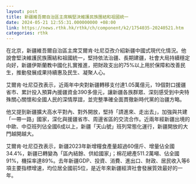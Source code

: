 ```yaml
---
layout: post
title: 新疆維吾爾自治區主席稱堅決維護民族團結和祖國統一
date: 2024-05-21 12:55:31.000000000 +08:00
link: https://news.rthk.hk/rthk/ch/component/k2/1754035-20240521.htm
categories: rthk
---
```


在北京，新疆維吾爾自治區主席艾爾肯·吐尼亞孜介紹新疆中國式現代化情況。他說會堅決維護民族團結和祖國統一，堅持依法治疆、長期建疆，社會大局持續穩定向好，新疆伊斯蘭教中國化扎實推進，把財政支出的75%以上用於保障和改善民生，推動發展成果持續惠及民生、凝聚人心。

艾爾肯·吐尼亞孜表示，近兩年中央對新疆轉移支付達1.05萬億元，19個對口援疆省市、累計投入預算內援疆資金390多億元，讓新疆各族群眾、深刻感受到中央特殊關心關懷和全國人民的深情厚誼，並完整準確全面貫徹新時代黨的治疆方略。

他又提到新疆擴大高水平對內、對外開放，堅持「請進來、走出去」，加強與共建「一帶一路」國家，深化與援疆省市、周邊省區的交流合作。近兩年經新疆出境的中歐、中亞班列佔全國6成以上，新疆「天山號」班列常態化運行，新疆開放的大門越開越大。

艾爾肯·吐尼亞孜表示，新疆2023年新增糧食產量超過60億斤、增量佔全國34.4%，新疆已轉變為「區內結餘、供給國家」；棉花總產511.2萬噸、佔全國91%，機採率達89%。去年新疆GDP、投資、消費、進出口、財政、居民收入等6項主要指標增速，均位居全國前5位，是近年來新疆經濟社會發展質效最好的一年。
